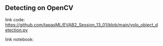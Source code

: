 ## Detecting on OpenCV

link code:  https://github.com/tapasML/EVAB2_Session_13_01/blob/main/yolo_object_detection.py

link notebook:  

